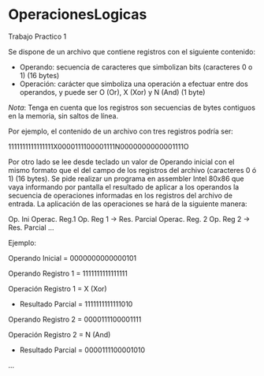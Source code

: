 # OperacionesLogicas
Trabajo Practico 1

Se dispone de un archivo que contiene registros con el siguiente contenido:
- Operando: secuencia de caracteres que simbolizan bits (caracteres 0 o 1) (16 bytes)
- Operación: carácter que simboliza una operación a efectuar entre dos operandos, y puede ser O
(Or), X (Xor) y N (And) (1 byte)

*Nota*: Tenga en cuenta que los registros son secuencias de bytes contiguos en la memoria, sin saltos de línea.

Por ejemplo, el contenido de un archivo con tres registros podría ser:

1111111111111111X0000111100001111N0000000000001111O

Por otro lado se lee desde teclado un valor de Operando inicial con el mismo formato que el del campo
de los registros del archivo (caracteres 0 ó 1) (16 bytes).
Se pide realizar un programa en assembler Intel 80x86 que vaya informando por pantalla el resultado de aplicar a los operandos la secuencia de
operaciones informadas en los registros del archivo de entrada. La aplicación de las operaciones se hará de la siguiente manera:

Op. Ini Operac. Reg.1 Op. Reg 1 -> Res. Parcial Operac. Reg. 2 Op. Reg 2 -> Res. Parcial ...

Ejemplo:

Operando Inicial = 0000000000000101

Operando Registro 1 = 1111111111111111

Operación Registro 1 = X (Xor)

- Resultado Parcial = 1111111111111010

Operando Registro 2 = 0000111100001111

Operación Registro 2 = N (And)

- Resultado Parcial = 0000111100001010

...


